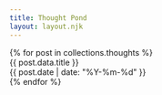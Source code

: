 ```yaml
---
title: Thought Pond
layout: layout.njk
---
```

<div class="post-list">
  {% for post in collections.thoughts %}
    <div class="post-item">
      <div class="post-text">
        <div class="post-title">{{ post.data.title }}</div>
        <div class="post-date">{{ post.date | date: "%Y-%m-%d" }}</div>
      </div>
    </div>
  {% endfor %}
</div>